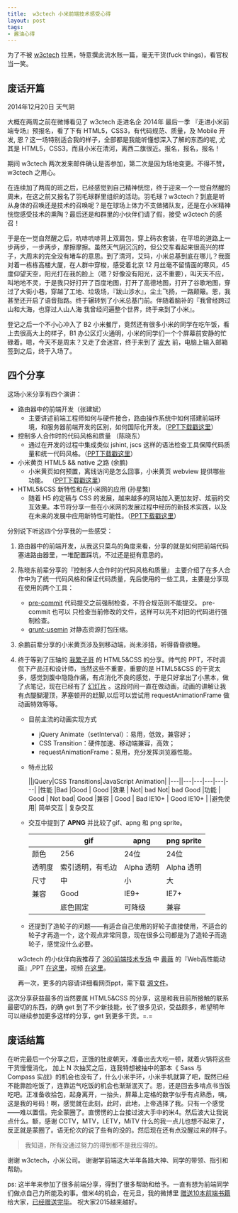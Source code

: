 ```yaml
---
title:  w3ctech 小米前端技术感受心得
layout: post
tags:
- 酱油心得
---
```


为了不被 [w3ctech](http://www.w3ctech.com/) 拉黑，特意撰此流水账一篇，毫无干货(fuck things)，看官权当一笑。


## 废话开篇

2014年12月20日 天气阴

大概在两周之前在微博看见了 w3ctech 走进名企 2014年 最后一季 『走进小米前端专场』预报名，看了下有 HTML5，CSS3，有代码规范、质量，及 Mobile 开发, 恩？这一场特别适合我的样子，全部都是我能听懂想深入了解的东西的呢, 尤其是 HTML5，CSS3，而且小米在清河，离西二旗很近。报名，报名，报名！

期间 w3ctech 两次发来邮件确认是否参加，第二次是因为场地变更。不得不赞， w3ctech 之用心。

在连续加了两周的班之后，已经感觉到自己精神恍惚，终于迎来一个一觉自然醒的周末，在这之前又报名了羽毛球群里组织的活动。羽毛球？w3ctech？到底是听从身体的召唤还是技术的召唤呢？是在球场上体力不支做猪队友，还是在小米精神恍惚感受技术的熏陶？最后还是和群里的小伙伴们请了假，接受 w3ctech 的感召！

于是在一觉自然醒之后，吭哧吭哧背上双肩包，穿上码农套装，在平坦的道路上一步两步，一步两步，摩擦摩擦。虽然天气阴沉沉的，但公交车看起来很高兴的样子，大周末的完全没有堵车的意思。到了清河，艾玛，小米总基到底在哪儿？我面对着一栋栋高楼大厦，在人群中穿梭，感受着北京 12 月丝毫不留情面的寒风，45 度仰望天空，阳光打在我的脸上（嗯？好像没有阳光，这不重要），叫天天不应，叫地地不灵，于是我只好打开了百度地图，打开了高德地图，打开了谷歌地图，穿过了大街小巷，穿越了工地、垃圾场，『跋山涉水』，尘土飞扬，一路颠簸。恩，我甚至还开启了语音指路。终于辗转到了小米总基门前。伴随着脑补的『我曾经跨过山和大海，也穿过人山人海
我曾经问遍整个世界，终于来到了小米』。

登记之后一个不小心冲入了 B2 小米餐厅，竟然还有很多小米的同学在吃午饭，看上去很高大上的样子，B1 办公区灯火通明，小米的同学们一个个屏幕前安静的忙碌着。嗯，今天不是周末？又走了会迷宫，终于来到了 [波大](http://www.weibo.com/itchina100) 前，电脑上输入邮箱签到之后，终于入场了。

## 四个分享

这场小米分享有四个演讲：

- 路由器中的前端开发（张建斌）
   + 主要讲述前端工程师如何与硬件接合，路由操作系统中如何搭建前端环境，和服务器前端开发的区别，如何国际化开发。（[PPT下载戳这里](http://feppt.qiniudn.com/router.pdf)）
- 控制多人合作时的代码风格和质量 （陈晓东）
  + 通过在开发的过程中集成类似 jshint, jscs 这样的语法检查工具保障代码质量和统一代码风格。（[PPT下载戳这里](http://feppt.qiniudn.com/%E5%89%8D%E7%AB%AF%E5%B7%A5%E4%BD%9C%E6%B5%81.pdf)）
- 小米黄页 HTML5 && native 之路 (余鹏)
  + 小米黄页如何预置，离线访问是怎么回事，小米黄页 webview 提供哪些功能。 （[PPT下载戳这里](http://feppt.qiniudn.com/w3c-12.20%20%E5%88%86%E4%BA%AB_%E4%BD%99%E9%B9%8Fppt.pdf)）
- HTML5&CSS 新特性和在小米网的应用 (孙星繁)
  + 随着 H5 的定稿与 CSS 的发展，越来越多的网站加入更加友好、炫丽的交互效果。本节将分享一些在小米网的发展过程中经历的新技术实践，以及在未来的发展中应用新特性可能性。（[PPT下载戳这里](http://feppt.qiniudn.com/MIFE-2014-PPT.7z)）

分别说下听这四个分享我的一些感受：

1. 路由器中的前端开发，从我这只菜鸟的角度来看，分享的就是如何把前端代码塞进路由器里，一堆配置踩坑，不过还是挺有意思的。
2. 陈晓东前辈分享的『控制多人合作时的代码风格和质量』 主要介绍了在多人合作中为了统一代码风格和保证代码质量，先后使用的一些工具，主要是分享现在使用的两个工具：
   * [pre-commit](https://github.com/observing/pre-commit)   代码提交之前强制检查，不符合规范则不能提交。 pre-commit 也可以 只检查当前修改的文件，这样可以先不对旧的代码进行强制检查。
   * [grunt-usemin](https://github.com/yeoman/grunt-usemin)   对静态资源打包压缩。
3. 余鹏前辈分享的小米黄页涉及到移动端，尚未涉猎，听得昏昏欲睡。
4. 终于等到了压轴的 [我繁子哥](http://www.weibo.com/1979846461/BBLqz855r) 的 HTML5&CSS 的分享。帅气的 PPT，不时调侃下产品汪和设计师，当然这些不重要，重要的是 HTML5&CSS 的干货太多，感觉到腹中隐隐作痛，有点消化不良的感觉，于是只好拿出了小黑本，做了点笔记，现在已经有了 [幻灯片](http://feppt.qiniudn.com/MIFE-2014-PPT.7z) 。这段时间一直在做动画，动画的讲解让我有点醍醐灌顶，茅塞顿开的赶脚,以后可以尝试用 requestAnimationFrame 做动画特效等等。
    - 目前主流的动画实现方式
      + jQuery Animate（setInterval）：易用，低效，兼容好；
      + CSS Transition：硬件加速、移动端兼容，高效；
      + requestAnimationFrame：易用，充分发挥浏览器性能。
    - 特点比较

      ||jQuery|CSS Transitions|JavaScript Animation|
      |---||---|---|---|---|---|
      |性能  |Bad |Good   | Good
      |效果 | Not| bad Not| bad Good
      |功能 | Good   | Not bad| Good
      |兼容 | Good   | Bad IE10+ |  Good IE10+
      | |避免使用|    简单交互 |   复杂交互
    - 交互中提到了 **APNG** 并比较了gif、apng 和 png sprite。

      | |gif| apng|    png sprite|
      |---|---|---|---|
      |颜色  |256| 24位 |24位|
      |透明度 |索引透明，有毛边|    Alpha 透明 |   Alpha 透明|
      |尺寸 | 中  | 小  | 大|
      |兼容  |Good  |  IE9+  |  IE7+|
      | |底色固定 |   可降级| 兼容|
    - 还提到了造轮子的问题——有适合自己使用的好轮子直接使用，不适合的轮子才再造一个，这个观点非常同意，现在很多公司都是为了造轮子而造轮子，感觉没什么必要。

    w3ctech 的小伙伴向我推荐了 [360前端技术专场](http://www.w3ctech.com/event/31) 中 [黄薇](http://weibo.com/u/2103102591) 的『Web高性能动画』,PPT [在这里](http://melonhuang.github.io/sharing/slides.html?file=high_performance_animation)，视频 [在这里](http://v.youku.com/v_show/id_XNzQ4MDE3ODQw.html)。

    再一次，更多的内容请详细看网页ppt，需下载 [源文件](http://feppt.qiniudn.com/MIFE-2014-PPT.7z)。

这次分享获益最多的当然要属 HTML5&CSS 的分享，这是和我目前所接触的联系最密切的东西，的确 get 到了不少新技能，长了很多见识，受益颇多，希望明年可以继续参加更多这样的分享，get 到更多干货。=.=

## 废话结篇

在听完最后一个分享之后，正饿的肚皮朝天，准备出去大吃一顿，就着火锅将这些干货慢慢消化，
加上 N 次抽奖之后，连我特想被抽中的那本《 Sass 与 Compass 实战》的机会也没有了，什么小米手环，小米手机就算了吧，既然已经不能靠脸吃饭了，连靠运气吃饭的机会也渐渐泯灭了。恩，还是回去多啃点书当饭吃吧。正准备收拾包，起身离开，一抬头，屏幕上定格的数字似乎有点熟悉，咦，这是我的号码！啊，感觉就在此刻，此时，此地，上帝选择了我。只有一个感觉——难以置信。完全蒙圈了。直愣愣的上台接过波大手中的米4。然后波大让我说点什么。额，感谢 CCTV，MTV，LETV，MiTV 什么的我一点儿也想不起来了，反正就是蒙圈了。语无伦次的说了些有的没的。然后现在还有点没醒过来的样子。

> 我知道，所有没通过努力的得到都不是我应得的。

谢谢 w3ctech，小米公司。
谢谢学前端这大半年各路大神、同学的带领、指引和帮助。

ps: 这半年来参加了很多前端分享，得到了很多帮助和给予。一直有想为前端同学们做点自己力所能及的事。借米4的机会，在元旦，我的微博里 [赠送10本前端书籍](http://weibo.com/1794125864/BDxWO45l3) 给大家，[已经赠送完毕](http://weibo.com/1794125864/BDTw6t9IM)。
祝大家2015越来越好。


